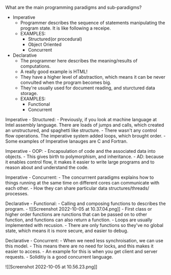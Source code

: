 What are the main programming paradigms and sub-paradigms?
- Imperative
	- Programmer describes the sequence of statements manipulating the program state. It is like following a receipe.
	- EXAMPLES:
		- Structured(or procedural)
		- Object Oriented
		- Concurrent
- Declarative
	- The programmer here describes the meaning/results of computations.
	- A really good example is HTML!
	- They have a higher level of abstraction, which means it can be never convulted when the program becomes big.
	- They're usually used for document reading, and sturctured data storage.
	- EXAMPLES: 
		- Functional
		- Concurrent

Imperative - Structured: 
	-  Previously, if you look at machine language at Intel assembly language. There are loads of jumps and  calls, which created an unstructured, and spaghetti like structure. 
	- There wasn't any control flow operations. The imperative system added loops, which brought order.
	- Some examples of Imperative lanauges are C and Fortran.

Imperative - OOP:
	- Encapsulation of code and the associated data into objects.
	- This gives birth to polymorphism, and inheritance. 
	- AD: because it enables control flow, it makes it easier to write large programs and to reason about and understand the code.

Imperative - Concurrent:
	- The concurrrent paradigms explains how to things running at the same time on different cores can communicate with each other.
	- How they can share particular data structures/threads/ processes. 


Declarative - Functional:
	- Calling and composing functions to describes the program.
	- ![[Screenshot 2022-10-05 at 10.37.04.png]]
	- First class or higher order functions are runctions that can be passed on to other function, and functions can also return a function.
	- Loops are usually implemented with recusion.
	- There are only functions so they've no global state, which means it is more secure, and easier to debug.

Declarative - Concurrent:
	- When we need less synchroisation, we can use this model.
	- This means there are no need for locks, and this makes it easier to access.
	-  An example for this is when you get client and server requests.
	-  Soliditiy is a good concurrent language.



![[Screenshot 2022-10-05 at 10.56.23.png]]